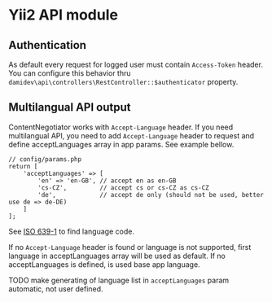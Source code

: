 # Yii2 API module

## Authentication

As default every request for logged user must contain `Access-Token` header. You can configure this behavior thru `damidev\api\controllers\RestController::$authenticator` property.

## Multilangual API output

ContentNegotiator works with `Accept-Language` header. If you need multilangual API, you need to add `Accept-Language` header to request and define acceptLanguages array in app params. See example bellow.

```
// config/params.php
return [
    'acceptLanguages' => [
        'en' => 'en-GB', // accept en as en-GB
        'cs-CZ',         // accept cs or cs-CZ as cs-CZ
        'de',            // accept de only (should not be used, better use de => de-DE)
    ]
];
```

See [ISO 639-1](https://en.wikipedia.org/wiki/List_of_ISO_639-1_codes) to find language code.

If no `Accept-Language` header is found or language is not supported, first language in acceptLanguages array will be used as default. If no acceptLanguages is defined, is used base app language.

TODO make generating of language list in `acceptLanguages` param automatic, not user defined.
